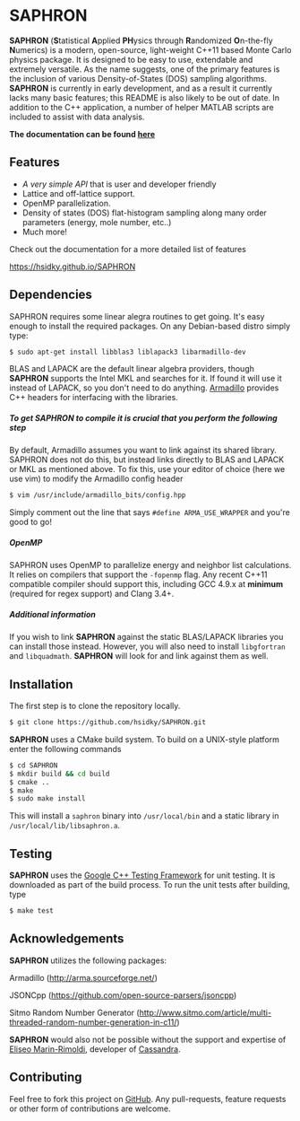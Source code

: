 SAPHRON
==============

**SAPHRON** (**S**tatistical **A**pplied **PH**ysics through **R**andomized **O**n-the-fly **N**umerics) is a modern, open-source, light-weight C++11 based Monte Carlo physics package. It is designed to be easy to use, extendable and extremely versatile. As the name suggests, one of the primary features is the inclusion of various Density-of-States (DOS) sampling algorithms. **SAPHRON** is currently in early development, and as a result it currently lacks many basic features; this README is also likely to be out of date. In addition to the C++ application, a number of helper MATLAB scripts are included to assist with data analysis. 

**The documentation can be found [here](https://hsidky.github.io/SAPHRON)**

<a id="features"></a>
## Features
- *A very simple API* that is user and developer friendly
- Lattice and off-lattice support. 
- OpenMP parallelization.
- Density of states (DOS) flat-histogram sampling along many order parameters (energy, mole number, etc..)
- Much more!

Check out the documentation for a more detailed list of features

https://hsidky.github.io/SAPHRON

<a id="dependencies"></a>
## Dependencies
SAPHRON requires some linear alegra routines to get going. It's easy enough to install the required packages. On any Debian-based distro simply type:

```bash
$ sudo apt-get install libblas3 liblapack3 libarmadillo-dev
```
BLAS and LAPACK are the default linear algebra providers, though **SAPHRON** supports the Intel MKL and searches for it. If found it will use it instead of LAPACK, so you don't need to do anything. [Armadillo](http://arma.sourceforge.net/) provides C++ headers for interfacing with the libraries.

##### To get SAPHRON to compile it is crucial that you perform the following step

By default, Armadillo assumes you want to link against its shared library. SAPHRON does not do this, but instead links directly to BLAS and LAPACK or MKL as mentioned above. To fix this, use your editor of choice (here we use vim) to modify the Armadillo config header

```bash
$ vim /usr/include/armadillo_bits/config.hpp
```

Simply comment out the line that says `#define ARMA_USE_WRAPPER` and you're good to go!

##### OpenMP 

SAPHRON uses OpenMP to parallelize energy and neighbor list calculations. It relies on compilers that support the `-fopenmp` flag. Any recent C++11 compatible compiler should support this, including GCC 4.9.x at **minimum** (required for regex support) and Clang 3.4+.

##### Additional information

If you wish to link **SAPHRON** against the static BLAS/LAPACK libraries you can install those instead. However, you will also need to install `libgfortran` and `libquadmath`. **SAPHRON** will look for and link against them as well.

<a id="installation"></a>
## Installation
The first step is to clone the repository locally.

```bash
$ git clone https://github.com/hsidky/SAPHRON.git
```
**SAPHRON** uses a CMake build system. To build on a UNIX-style platform enter the following commands

```bash
$ cd SAPHRON
$ mkdir build && cd build
$ cmake .. 
$ make
$ sudo make install
```
This will install a `saphron` binary into `/usr/local/bin` and a static library in `/usr/local/lib/libsaphron.a`.

<a id="testing"></a>
## Testing

**SAPHRON** uses the [Google C++ Testing Framework](https://code.google.com/p/googletest/) for unit testing. It is downloaded as part of the build process. To run the unit tests after building, type

```bash
$ make test
```
<a id="acknowledgements"></a>
## Acknowledgements 

**SAPHRON** utilizes the following packages: 

Armadillo (http://arma.sourceforge.net/)

JSONCpp (https://github.com/open-source-parsers/jsoncpp)

Sitmo Random Number Generator (http://www.sitmo.com/article/multi-threaded-random-number-generation-in-c11/)

**SAPHRON** would also not be possible without the support and expertise of [Eliseo Marin-Rimoldi](https://github.com/emarinri), developer of [Cassandra](http://cassandra.nd.edu/).

<a id="contributing"></a>
## Contributing

Feel free to fork this project on [GitHub](https://github.com/hsidky/SAPHRON). Any pull-requests, feature requests or other form of contributions are welcome.
